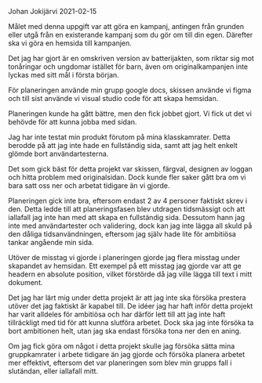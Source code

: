 Johan Jokijärvi 2021-02-15

Målet med denna uppgift var att göra en kampanj, antingen från grunden eller utgå från en existerande kampanj som du gör om till din egen. Därefter ska vi göra en hemsida till kampanjen.

Det jag har gjort är en omskriven version av batterijakten, som riktar sig mot tonåringar och ungdomar istället för barn, även om originalkampanjen inte lyckas med sitt mål i första början.

För planeringen använde min grupp google docs, skissen använde vi figma och till sist använde vi visual studio code för att skapa hemsidan.

Planeringen kunde ha gått bättre, men den fick jobbet gjort. Vi fick ut det vi behövde för att kunna jobba med sidan.

Jag har inte testat min produkt förutom på mina klasskamrater. Detta berodde på att jag inte hade en fullständig sida, samt att jag helt enkelt glömde bort användartesterna.

Det som gick bäst för detta projekt var skissen, färgval, designen av loggan och hitta problem med originalsidan. Dock kunde fler saker gått bra om vi bara satt oss ner och arbetat tidigare än vi gjorde.

Planeringen gick inte bra, eftersom endast 2 av 4 personer faktiskt skrev i den. Detta ledde till att planeringsfasen blev utdragen tidsmässigt och att iallafall jag inte han med att skapa en fullständig sida. Dessutom hann jag inte med användartester och validering, dock kan jag inte lägga all skuld på den dåliga tidsanvändningen, eftersom jag själv hade lite för ambitiösa tankar angående min sida.

Utöver de misstag vi gjorde i planeringen gjorde jag flera misstag under skapandet av hemsidan. Ett exempel på ett misstag jag gjorde var att ge headern en absolute position, vilket förstörde då jag ville lägga till text i mitt dokument.

Det jag har lärt mig under detta projekt är att jag inte ska försöka prestera utöver det jag faktiskt är kapabel till. De idéer jag har haft inför detta projekt har varit alldeles för ambitiösa och har därför lett till att jag inte haft tillräckligt med tid för att kunna slutföra arbetet. Dock ska jag inte försöka ta bort ambitionen helt, utan jag ska endast försöka tona ner den en aning.

Om jag fick göra om något i detta projekt skulle jag försöka sätta mina gruppkamrater i arbete tidigare än jag gjorde och försöka planera arbetet mer effektivt, eftersom det var planeringen som blev min grupps fall i slutändan, eller iallafall mitt.